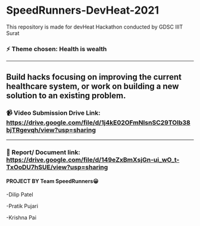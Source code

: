 # SpeedRunners-DevHeat-2021
This repository is made for devHeat Hackathon conducted by GDSC IIIT Surat 

### :zap: Theme chosen: Health is wealth <br>
---
Build hacks focusing on improving the current healthcare system, or work on building a new solution to an existing problem. 
---
### 📹 Video Submission Drive Link: https://drive.google.com/file/d/1j4kE02OFmNIsnSC29TOlb38bjTRgevqh/view?usp=sharing
---
### 📎 Report/ Document link:  https://drive.google.com/file/d/149eZxBmXsjGn-ui_wO_t-TxOoDU7hSUE/view?usp=sharing


#### PROJECT BY Team SpeedRunners😀

-Dilip Patel

-Pratik Pujari

-Krishna Pai










